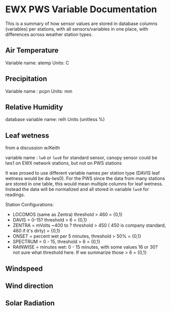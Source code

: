 # EWX PWS Variable Documentation

This is a summary of how sensor values are stored in database columns (variables) per stations, with all sensors/variables 
in one place, with differences across weather station types. 

## Air Temperature

Variable name: atemp
Units: C


## Precipitation

Variable name : pcpn
Units: mm

## Relative Humidity

database variable name: relh
Units (unitless %)

## Leaf wetness 
from a discussion w/Keith

variable name : `lw0` or `lws0` for standard sensor, canopy sensor could be lws1 on EWX network stations, but not on PWS stations

It was prosed to use different variable names per station type (DAVIS leaf wetness would be da-lws0).  For the PWS since the data from 
many stations are stored in one table, this would mean multiple columns for leaf wetness.   Instead the data will be normalized and all stored 
in variable `lws0` for readings. 


Station Configurations:

- LOCOMOS (same as Zentra) threshold  > 460  = {0,1}
- DAVIS = 0-15?  threshold > 6 = {0,1}
- ZENTRA = mVolts ~400 to ? threshold > 450  ( 450 is company standard, 460 if it's dirty) = {0,1}
- ONSET = percent wet per 5 minutes, threshold > 50% = {0,1}
- SPECTRUM = 0 - 15, threshold > 6 = {0,1}
- RAINWISE = minutes wet: 0 - 15 minutes, with some values 16 or 30?  
    not sure what threshold here.  If we summarize those > 6 = {0,1}



## Windspeed

## Wind direction


## Solar Radiation







